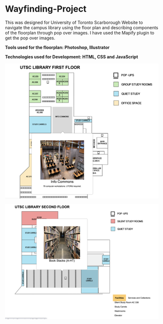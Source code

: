 # Wayfinding-Project

This was designed for University of Toronto Scarborough Website to navigate the campus library using the floor plan and describing components of the floorplan through pop over images. I have used the Mapify plugin to get the pop over images.

**Tools used for the floorplan: Photoshop, Illustrator**

**Technologies used for Development: HTML, CSS and JavaScript**

![](Screen%20Shot%202020-06-07%20at%202.34.07%20AM.png)

![](Second%20Floor%20Map.png)


